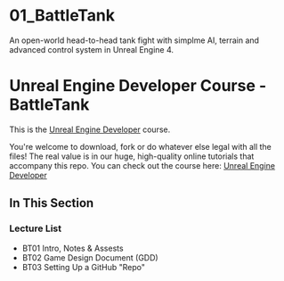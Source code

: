 # 01_BattleTank
An open-world head-to-head tank fight with simplme AI, terrain and advanced control system in Unreal Engine 4.

# Unreal Engine Developer Course - BattleTank

This is the [Unreal Engine Developer]( http://gdev.tv/urcgithub) course.

You're welcome to download, fork or do whatever else legal with all the files! The real value is in our huge, high-quality online tutorials that accompany this repo. You can check out the course here: [Unreal Engine Developer]( http://gdev.tv/urcgithub)

## In This Section

### Lecture List ###

+ BT01 Intro, Notes & Assests
+ BT02 Game Design Document (GDD)
+ BT03 Setting Up a GitHub "Repo"

